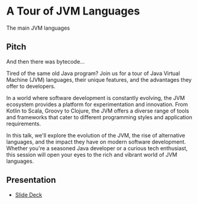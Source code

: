 # A Tour of JVM Languages

The main JVM languages

## Pitch

And then there was bytecode...

Tired of the same old Java program? Join us for a tour of Java Virtual Machine (JVM) languages, their unique features,
and the advantages they offer to developers.

In a world where software development is constantly evolving, the JVM ecosystem provides a platform for experimentation
and innovation. From Kotlin to Scala, Groovy to Clojure, the JVM offers a diverse range of tools and frameworks
that cater to different programming styles and application requirements.

In this talk, we'll explore the evolution of the JVM, the rise of alternative languages, and the impact they have on
modern
software development. Whether you're a seasoned Java developer or a curious tech enthusiast, this session will open your
eyes to the rich and vibrant world of JVM languages.

## Presentation

* [Slide Deck](./img/jvm-languages-tour.pdf)
